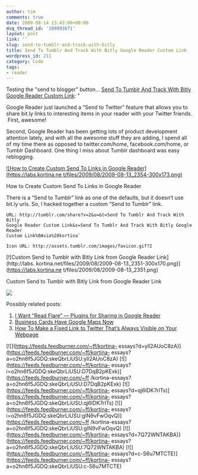 ```yaml
---
author: tim
comments: true
date: 2009-08-14 13:43:00+00:00
dsq_thread_id: '109993671'
layout: post
link: ''
slug: send-to-tumblr-and-track-with-bitly
title: Send To Tumblr And Track With Bitly Google Reader Custom Link
wordpress_id: 211
category: Code
tags:
- reader
---
```


Testing the "send to blogger" button... [Send To Tumblr And Track With Bitly
Google Reader Custom Link](https://labs.kortina.net/2009/08/13/send-to-tumblr-and-track-with-bitly-google-reader-custom-link/): "

Google Reader just launched a “Send to Twitter” feature that allows you to
share bit.ly links to interesting items in your reader with your Twitter
friends.  First, awesome!

Second, Google Reader has been getting lots of product development attention
lately, and with all the awesome stuff they are adding, I spend all of my time
there as opposed to twitter.com/home, facebook.com/home, or Tumblr Dashboard.
One thing I miss about Tumblr dashboard was easy reblogging.

[![How to Create Custom Send To Links in Google Reader](https://labs.kortina.ne
t/files/2009/08/2009-08-13_2354-300x173.png)](https://labs.kortina.net/files/2009/08/2009-08-13_2354.png)

How to Create Custom Send To Links in Google Reader

There is a “Send to Tumblr” link as one of the defaults, but it doesn’t use
bit.ly urls. So, I hacked together a custom “Send to Tumblr” link.

```
URL: http://tumblr.com/share?v=2&u=&t=Send To Tumblr And Track With Bitly
Google Reader Custom Link&s=Send To Tumblr And Track With Bitly Google Reader
Custom Link%0Avia%20kortina`
```

`Icon URL: http://assets.tumblr.com/images/favicon.gif?2`

[![Custom Send to Tumblr with Bitly Link from Google Reader Link](http://labs.
kortina.net/files/2009/08/2009-08-13_2351-300x170.png)](https://labs.kortina.ne
t/files/2009/08/2009-08-13_2351.png)

Custom Send to Tumblr with Bitly Link from Google Reader Link

![](https://labs.kortina.net/?ak_action=api_record_view&id=351&type=feed)

Possibly related posts:

  1. [I Want “Read Flare” — Plugins for Sharing in Google Reader](https://labs.kortina.net/2009/07/26/i-want-read-flare-plugins-for-sharing-in-google-reader/ "Permanent Link: I Want “Read Flare” — Plugins for Sharing in Google Reader" )
  2. [Business Cards Have Google Maps Now](https://labs.kortina.net/2009/08/05/business-cards-have-google-maps-now/ "Permanent Link: Business Cards Have Google Maps Now" )
  3. [How To Make a Fixed Link to Twitter That’s Always Visible on Your Webpage](https://labs.kortina.net/2009/07/13/how-to-make-a-fixed-link-to-twitter-thats-always-visible-on-your-webpage/ "Permanent Link: How To Make a Fixed Link to Twitter That’s Always Visible on Your Webpage" )

[![](https://feeds.feedburner.com/~ff/kortina-
essays?d=yIl2AUoC8zA)](https://feeds.feedburner.com/~ff/kortina-
essays?a=o2hn6f5JGDQ:skeQbrLiUSU:yIl2AUoC8zA)
[![](https://feeds.feedburner.com/~ff/kortina-
essays?i=o2hn6f5JGDQ:skeQbrLiUSU:D7DqB2pKExk)](https://feeds.feedburner.com/~ff
/kortina-essays?a=o2hn6f5JGDQ:skeQbrLiUSU:D7DqB2pKExk)
[![](https://feeds.feedburner.com/~ff/kortina-
essays?d=qj6IDK7rITs)](https://feeds.feedburner.com/~ff/kortina-
essays?a=o2hn6f5JGDQ:skeQbrLiUSU:qj6IDK7rITs)
[![](https://feeds.feedburner.com/~ff/kortina-
essays?i=o2hn6f5JGDQ:skeQbrLiUSU:gIN9vFwOqvQ)](https://feeds.feedburner.com/~ff
/kortina-essays?a=o2hn6f5JGDQ:skeQbrLiUSU:gIN9vFwOqvQ)
[![](https://feeds.feedburner.com/~ff/kortina-
essays?d=7Q72WNTAKBA)](https://feeds.feedburner.com/~ff/kortina-
essays?a=o2hn6f5JGDQ:skeQbrLiUSU:7Q72WNTAKBA)
[![](https://feeds.feedburner.com/~ff/kortina-
essays?d=c-S6u7MTCTE)](https://feeds.feedburner.com/~ff/kortina-
essays?a=o2hn6f5JGDQ:skeQbrLiUSU:c-S6u7MTCTE)
